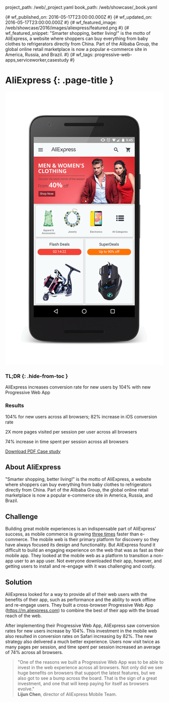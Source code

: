 project_path: /web/_project.yaml
book_path: /web/showcase/_book.yaml

{# wf_published_on: 2016-05-17T23:00:00.000Z #}
{# wf_updated_on: 2016-05-17T23:00:00.000Z #}
{# wf_featured_image: /web/showcase/2016/images/aliexpress/featured.png #}
{# wf_featured_snippet: "Smarter shopping, better living!" is the motto of AliExpress, a website where shoppers can buy everything from baby clothes to refrigerators directly from China. Part of the Alibaba Group, the global online retail marketplace is now a popular e-commerce site in America, Russia, and Brazil. #}
{# wf_tags: progressive-web-apps,serviceworker,casestudy #}

# AliExpress {: .page-title }

<img src="images/aliexpress/aliexpress_framed.gif" class="attempt-right">

### TL;DR {: .hide-from-toc }

AliExpress increases conversion rate for new users by 104% with new
Progressive Web App

### Results

<span class="compare-yes"></span> 104% for new users across all browsers; 82%
increase in iOS conversion rate

<span class="compare-yes"></span> 2X more pages visited per session per user
across all browsers

<span class="compare-yes"></span> 74% increase in time spent per session
across all browsers

<a class="button button-primary" href="pdfs/aliexpress.pdf">
  Download PDF Case study
</a>

## About AliExpress

"Smarter shopping, better living!" is the motto of AliExpress, a website where
shoppers can buy everything from baby clothes to refrigerators directly from
China. Part of the Alibaba Group, the global online retail marketplace is now
a popular e-commerce site in America, Russia, and Brazil.

## Challenge

Building great mobile experiences is an indispensable part of AliExpress’
success, as mobile commerce is growing
<a href="http://www.demacmedia.com/infographic/mobile-commerce/">three times</a>
faster than e-commerce. The mobile web is their primary platform for discovery
so they have always focused its design and functionality. But AliExpress found
it difficult to build an engaging experience on the web that was as fast as
their mobile app. They looked at the mobile web as a platform to transition a
non-app user to an app user. Not everyone downloaded their app, however, and
getting users to install and re-engage with it was challenging and costly.

## Solution

AliExpress looked for a way to provide all of their web users with the benefits
of their app, such as performance and the ability to work offline and re-engage
users. They built a cross-browser Progressive Web App (https://m.aliexpress.com)
to combine the best of their app with the broad reach of the web.

After implementing their Progressive Web App, AliExpress saw conversion rates
for new users increase by 104%. This investment in the mobile web also resulted
in conversion rates on Safari increasing by 82%. The new strategy also
delivered a much better experience. Users now visit twice as many pages per
session, and time spent per session increased an average of 74% across all
browsers.

> "One of the reasons we built a Progressive Web App was to be able to invest
> in the web experience across all browsers. Not only did we see huge benefits
> on browsers that support the latest features, but we also got to see a bump
> across the board. That is the sign of a great investment, and one that will
> keep paying for itself as browsers evolve." <br>
> <b>Lijun Chen</b>, director of AliExpress Mobile Team.
